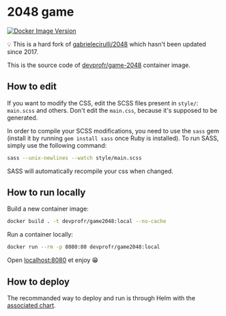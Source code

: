 # 2048 game

[![Docker Image Version](https://img.shields.io/docker/v/devprofr/game-2048?label=Docker)](https://hub.docker.com/r/devprofr/game-2048)

💡 This is a hard fork of [gabrielecirulli/2048](https://github.com/gabrielecirulli/2048) which hasn't been updated since 2017.

This is the source code of [devprofr/game-2048](https://hub.docker.com/r/devprofr/game-2048) container image.

## How to edit

If you want to modify the CSS, edit the SCSS files present in `style/`: `main.scss` and others. Don't edit the `main.css`, because it's supposed to be generated.

In order to compile your SCSS modifications, you need to use the `sass` gem (install it by running `gem install sass` once Ruby is installed). To run SASS, simply use the following command:

```bash
sass --unix-newlines --watch style/main.scss
```

SASS will automatically recompile your css when changed.

## How to run locally

Build a new container image:

```bash
docker build . -t devprofr/game2048:local --no-cache
```

Run a container locally:

```bash
docker run --rm -p 8080:80 devprofr/game2048:local
```

Open [localhost:8080](http://localhost:8080) et enjoy 😁

## How to deploy

The recommanded way to deploy and run is through Helm with the [associated chart](https://github.com/devpro/helm-charts/tree/main/charts/game-2048).
